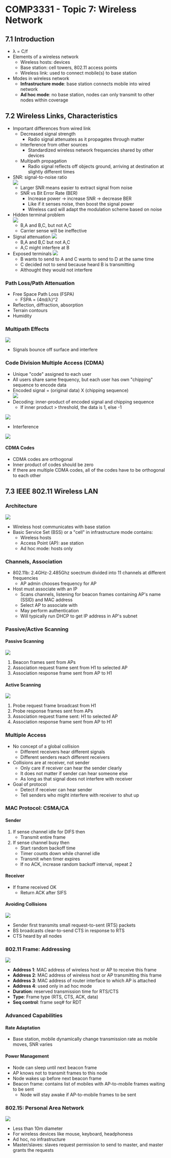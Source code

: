 # COMP3331 - Topic 7: Wireless Network

## 7.1 Introduction
- λ = C/f
- Elements of a wireless network
  - Wireless hosts: devices
  - Base station: cell towers, 802.11 access points
  - Wireless link: used to connect mobile(s) to base station
- Modes in wireless network
  - **Infrastructure mode**: base station connects mobile into wired network
  - **Ad hoc mode**: no base station, nodes can only transmit to other nodes within coverage

## 7.2 Wireless Links, Characteristics
- Important differences from wired link
  - Decreased signal strength
    - Radio signal attenuates as it propagates through matter
  - Interference from other sources
    - Standardized wireless network frequencies shared by other devices
  - Multipath propagation
    - Radio signal reflects off objects ground, arriving at destination at slightly different times
- SNR: signal-to-noise ratio  
![](images/07/02.png)
  - Larger SNR means easier to extract signal from noise
  - SNR vs Bit Error Rate (BER)
    - Increase power -> increase SNR -> decrease BER
    - Like if it senses noise, then boost the signal power
    - Wireless card will adapt the modulation scheme based on noise
- Hidden terminal problem  
![](images/07/03.png)
  - B,A and B,C, but not A,C
  - Carrier sense will be ineffective
- Signal attenuation
![](images/07/04.png)
  - B,A and B,C but not A,C
  - A,C might interfere at B
- Exposed terminals
![](images/07/05.png)
  - B wants to send to A and C wants to send to D at the same time
  - C decided not to send because heard B is transmitting
  - Althought they would not interfere

### Path Loss/Path Attenuation
- Free Space Path Loss (FSPA)
  - FSPA = (4πd/λ)^2
- Reflection, diffraction, absorption
- Terrain contours
- Humidity

### Multipath Effects
![](images/07/01.png)
- Signals bounce off surface and interfere

### Code Division Multiple Access (CDMA)
- Unique "code" assigned to each user
- All users share same frequency, but each user has own "chipping" sequence to encode data
- Encoded signal = (original data) X (chipping sequence)  
![](images/07/06.png)
- Decoding: inner-product of encoded signal and chipping sequence
  - If inner product > threshold, the data is 1, else -1

![](images/07/07.png)

- Interference

![](images/07/08.png)

#### CDMA Codes
- CDMA codes are orthogonal
- Inner product of codes should be zero
- If there are multiple CDMA codes, all of the codes have to be orthogonal to each other

## 7.3 IEEE 802.11 Wireless LAN
### Architecture
![](images/07/09.png)
- Wireless host communicates with base station
- Basic Service Set (BSS) or a "cell" in infrastructure mode contains:
  - Wireless hosts
  - Access Point (AP): ase station
  - Ad hoc mode: hosts only

### Channels, Association
- 802.11b: 2.4GHz-2.485Ghz soectrum divided into 11 channels at different frequencies
  - AP admin chooses frequency for AP
- Host must associate with an IP
  - Scans channels, listening for beacon frames containing AP's name (SSID) and MAC address
  - Select AP to associate with
  - May perform authentication
  - Will typically run DHCP to get IP address in AP's subnet

### Passive/Active Scanning
#### Passive Scanning
![](images/07/10.png)
1. Beacon frames sent from APs
2. Association request frame sent from H1 to selected AP
3. Association response frame sent from AP to H1

#### Active Scanning
![](images/07/11.png)
1. Probe request frame broadcast from H1
2. Probe response frames sent from APs
3. Association request frame sent: H1 to selected AP
4. Association response frame sent from AP to H1

### Multiple Access
- No concept of a global collision
  - Different receivers hear different signals
  - Different senders reach different receivers
- Collisions are at receiver, not sender
  - Only care if receiver can hear the sender clearly
  - It does not matter if sender can hear someone else
  - As long as that signal does not interfere with receiver
- Goal of protocol
  - Detect if receiver can hear sender
  - Tell senders who might interfere with receiver to shut up

### MAC Protocol: CSMA/CA
#### Sender
1. If sense channel idle for DIFS then
    - Transmit entire frame
2. If sense channel busy then
    - Start random backoff time
    - Timer counts down while channel idle
    - Transmit when timer expires
    - If no ACK, increase random backoff interval, repeat 2

#### Receiver
- If frame received OK
  - Return ACK after SIFS

#### Avoiding Collisions
![](images/07/13.png)
- Sender first transmits small request-to-sent (RTS) packets
- BS broadcasts clear-to-send CTS in response to RTS
- CTS heard by all nodes

### 802.11 Frame: Addressing
![](images/07/14.png)
- **Address 1**: MAC address of wireless host or AP to receive this frame
- **Address 2**: MAC address of wireless host or AP transmitting this frame
- **Address 3**: MAC address of router interface to which AP is attached
- **Address 4**: used only in ad hoc mode
- **Duration**: reserved transmission time for RTS/CTS
- **Type**: Frame type (RTS, CTS, ACK, data)
- **Seq control**: frame seq# for RDT

### Advanced Capabilities
#### Rate Adaptation
- Base station, mobile dynamically change transmission rate as mobile moves, SNR varies

#### Power Management
- Node can sleep until next beacon frame
- AP knows not to transmit frames to this node
- Node wakes up before next beacon frame
- Beacon frame: contains list of mobiles with AP-to-mobile frames waiting to be sent
  - Node will stay awake if AP-to-mobile frames to be sent

### 802.15: Personal Area Network
![](images/07/12.png)
- Less than 10m diameter
- For wireless devices like mouse, keyboard, headphoness
- Ad hoc, no infrastructure
- Master/slaves: slaves request permission to send to master, and master grants the requests
